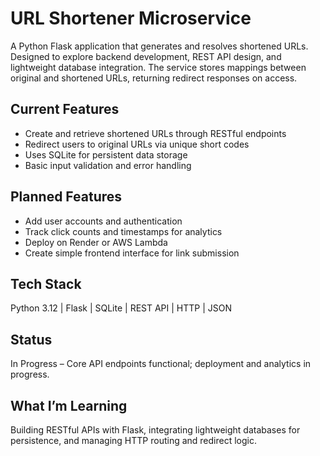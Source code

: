 # URL Shortener Microservice

A Python Flask application that generates and resolves shortened URLs. Designed to explore backend development, REST API design, and lightweight database integration. The service stores mappings between original and shortened URLs, returning redirect responses on access.

## Current Features
- Create and retrieve shortened URLs through RESTful endpoints
- Redirect users to original URLs via unique short codes
- Uses SQLite for persistent data storage
- Basic input validation and error handling

## Planned Features
- Add user accounts and authentication
- Track click counts and timestamps for analytics
- Deploy on Render or AWS Lambda
- Create simple frontend interface for link submission

## Tech Stack
Python 3.12 | Flask | SQLite | REST API | HTTP | JSON

## Status
In Progress – Core API endpoints functional; deployment and analytics in progress.

## What I’m Learning
Building RESTful APIs with Flask, integrating lightweight databases for persistence, and managing HTTP routing and redirect logic.

